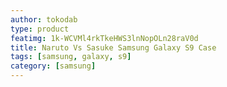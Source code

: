 ```yaml
---
author: tokodab
type: product
featimg: 1k-WCVMl4rkTkeHWS3lnNopOLn28raV0d
title: Naruto Vs Sasuke Samsung Galaxy S9 Case
tags: [samsung, galaxy, s9]
category: [samsung]
---
```

